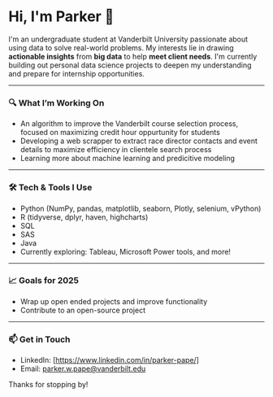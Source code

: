 # Hi, I'm Parker 👋

I'm an undergraduate student at Vanderbilt University passionate about using data to solve real-world problems. My interests lie in drawing **actionable insights** from **big data** to help **meet client needs**. I'm currently building out personal data science projects to deepen my understanding and prepare for internship opportunities.

---

### 🔍 What I’m Working On
- An algorithm to improve the Vanderbilt course selection process, focused on maximizing credit hour oppurtunity for students
- Developing a web scrapper to extract race director contacts and event details to maximize efficiency in clientele search process
- Learning more about machine learning and predicitive modeling

---

### 🛠️ Tech & Tools I Use
- Python (NumPy, pandas, matplotlib, seaborn, Plotly, selenium, vPython)
- R (tidyverse, dplyr, haven, highcharts)
- SQL
- SAS
- Java
- Currently exploring: Tableau, Microsoft Power tools, and more!

---

### 📈 Goals for 2025
- Wrap up open ended projects and improve functionality
- Contribute to an open-source project

---

### 📫 Get in Touch
- LinkedIn: [https://www.linkedin.com/in/parker-pape/]
- Email: parker.w.pape@vanderbilt.edu

Thanks for stopping by!
